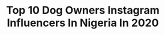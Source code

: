 ---
title: Top 10 Dog Owners Instagram Influencers In Nigeria In 2020
description: >-
  Find top dog owners Instagram influencers in Nigeria in 2020. Most popular hashtags: #stayhome #explore #natural #amvca2020.
platform: Instagram
profiles:
  - username: "tamara.aig"
    fullname: >-
      Tamara |The Beauty Guru🇳🇬
    location: "Nigeria"
    followers: 10144
    engagement: 1133
    commentsToLikes: 0.075664
    id: ck5hdea8mmyju0i11dmzcoeux
    verified: false
    hashtags: "#quarantine2020, #4bhairstyles, #naijanaturals, #scarfstyles"
  - username: "glow_riiee"
    fullname: >-
      ⓖⓛⓞⓡⓨ 🇳🇬
    location: "Nigeria"
    followers: 52526
    engagement: 892
    commentsToLikes: 0.028966
    id: ck6tvfx94m0fv0j71uiqgj1sa
    verified: false
    hashtags: "#brunette, #deletingsoon, #portrait, #giveaway"
  - username: "sozadah"
    fullname: >-
      Eseosa Adanihuomwan
    location: "Nigeria"
    followers: 8022
    engagement: 673
    commentsToLikes: 0.064600
    id: ck5q9oh6wc64p0i11yqfzyagv
    verified: false
    hashtags: "#amvca2020, #amvca7, #bopdaddydance, #bopdaddychallenge"
  - username: "rustyjem"
    fullname: >-
      JEM
    location: "Nigeria"
    followers: 2559
    engagement: 1447
    commentsToLikes: 0.103485
    id: ckaox4c3lbq900i78bpcsygws
    verified: false
    hashtags: "#lips, #earings, #stayhome, #savelives"
  - username: "hugo_hec"
    fullname: >-
      REALEST WAVER ALIVE®️
    location: "Nigeria"
    followers: 23208
    engagement: 379
    commentsToLikes: 0.026303
    id: ck5zpsfgxt9cf0i14x30gjxu7
    verified: false
    hashtags: "#discover, #shape, #hardhat, #share"
  - username: "nonye_eboh"
    fullname: >-
      EBOH CHINONYEREM GIFT
    location: "Nigeria"
    followers: 17620
    engagement: 499
    commentsToLikes: 0.036918
    id: ck5zzjsxzbv2f0i147pr0c7gb
    verified: false
    hashtags: "#thanksgivingservice, #headies, #headiesaward2019"
  - username: "sholzy23"
    fullname: >-
      Omashola Kola Oburoh
    location: "Nigeria"
    followers: 821092
    engagement: 184
    commentsToLikes: 0.028715
    id: ck0txjlkkjex30i19kf43a30m
    verified: false
    hashtags: "#happymothersday, #street, #chiwawadancechallenge, #hanujay"
  - username: "marie.i.i"
    fullname: >-
      Marie
    location: "Nigeria"
    followers: 10724
    engagement: 581
    commentsToLikes: 0.031260
    id: ck5zl3qxrkoii0i146tjxgxia
    verified: false
    hashtags: "#dontrushchallenge, #lockdown2020, #mixedgirl, #postanddelete"
  - username: "moetabebe"
    fullname: >-
      Moet Abebe
    location: "Nigeria"
    followers: 192409
    engagement: 120
    commentsToLikes: 0.033875
    id: ck0vzbg0o89ne0i19za834o1f
    verified: false
    hashtags: "#mansbestfriend, #weshouldcallitthedontstressmechallenge, #womeninmedia, #puglife"
  - username: "that.phoneography.chick"
    fullname: >-
      Visual Content Strategist
    location: "Nigeria"
    followers: 28321
    engagement: 192
    commentsToLikes: 0.192266
    id: ck6ufe3y2whz50j71q5dju86r
    verified: false
    hashtags: "#instagramtipsandtricks, #africanentrepreneurs, #cnnafrica, #tonyelumelufoundation"
---